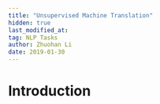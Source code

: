 ```yaml
---
title: "Unsupervised Machine Translation"
hidden: true
last_modified_at:
tag: NLP Tasks
author: Zhuohan Li
date: 2019-01-30
---
```


# Introduction